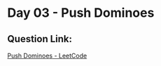# Day 03 - Push Dominoes

##  Question Link:
[Push Dominoes - LeetCode](https://leetcode.com/problems/push-dominoes/description/)




